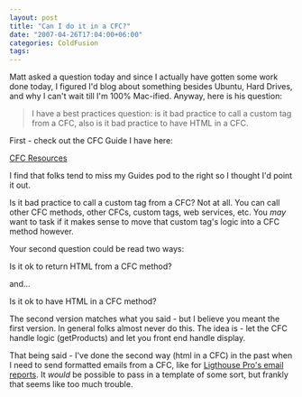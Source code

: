 ```yaml
---
layout: post
title: "Can I do it in a CFC?"
date: "2007-04-26T17:04:00+06:00"
categories: ColdFusion 
tags: 
---
```


Matt asked a question today and since I actually have gotten some work done today, I figured I'd blog about something besides Ubuntu, Hard Drives, and why I can't wait till I'm 100% Mac-ified. Anyway, here is his question:

<blockquote>
I have a best practices question: is it bad practice to call a custom tag from a CFC, also is it bad practice to have HTML in a CFC.
</blockquote>

First - check out the CFC Guide I have here: 

<a href="http://www.raymondcamden.com/page.cfm/CFC-Resources">CFC Resources</a>

I find that folks tend to miss my Guides pod to the right so I thought I'd point it out. 

Is it bad practice to call a custom tag from a CFC? Not at all. You can call other CFC methods, other CFCs, custom tags, web services, etc. You <i>may</i> want to task if it makes sense to move that custom tag's logic into a CFC method however. 

Your second question could be read two ways: 

Is it ok to return HTML from a CFC method?

and...

Is it ok to have HTML in a CFC method?

The second version matches what you said - but I believe you meant the first version. In general folks almost never do this. The idea is - let the CFC handle logic (getProducts) and let you front end handle display. 

That being said - I've done the second way (html in a CFC) in the past when I need to send formatted emails from a CFC, like for <a href="http://lighthousepro.riaforge.org">Ligthouse Pro's email reports</a>. It <i>would</i> be possible to pass in a template of some sort, but frankly that seems like too much trouble.